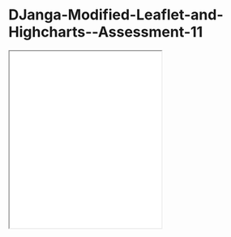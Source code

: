 # DJanga-Modified-Leaflet-and-Highcharts--Assessment-11

 <iframe src=”https://github.com/DMJanga/leaflet-map-simple” width=”90%” height=350></iframe>
